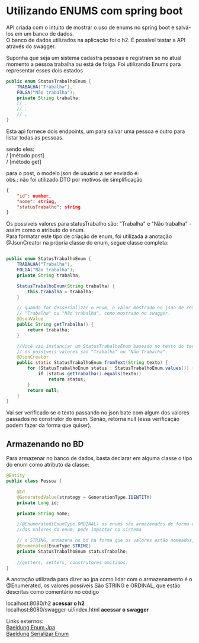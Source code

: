 # Utilizando ENUMS com spring boot  

API criada com o intuito de mostrar o uso de enums no spring boot e salvá-los em um banco de dados.  
O banco de dados utilizados na aplicação foi o h2. É possível testar a API através do swagger.

Suponha que seja um sistema cadastra pessoas e registram se no atual momento a pessoa trabalha ou está de folga.
Foi utilizando Enums para representar esses dois estados
```java
public enum StatusTrabalhoEnum {
    TRABALHA("Trabalha"),
    FOLGA("Não trabalha");
    private String trabalha;
    // .
    // .
    // .
}
```
Esta api fornece dois endpoints, um para salvar uma pessoa e outro para listar todas as pessoas.  
 
sendo eles:  
/ [método post]  
/ [método get]

para o post, o modelo json de usuário a ser enviado é:  
obs.: não foi utilizado DTO por motivos de simplificação
```json
{
    "id": number,
    "nome": string,
    "statusTrabalho": string
}
```

Os possíveis valores para statusTrabalho são: "Trabalha" e "Não trabalha" - assim como o atributo do enum.  
Para formatar este tipo de criação de enum, foi utilizada a anotação @JsonCreator na própria classe do enum,
segue classe completa:

```java

public enum StatusTrabalhoEnum {
    TRABALHA("Trabalha"),
    FOLGA("Não trabalha");
    private String trabalha;

    StatusTrabalhoEnum(String trabalha) {
        this.trabalha = trabalha;
    }

    // quando for desserializar o enum, o valor mostrado no json de retorno será  
    // "Trabalha" ou "Não trabalha", como mostrado no swagger.
    @JsonValue
    public String getTrabalha() {
        return trabalha;
    }

    //Você vai instanciar um StatusTrabalhoEnum baseado no texto do teu requestBody
    // os possíveis valores são "Trabalha" ou "Não Trabalha".
    @JsonCreator
    public static StatusTrabalhoEnum fromText(String texto) {
        for (StatusTrabalhoEnum status : StatusTrabalhoEnum.values()) {
            if (status.getTrabalha().equals(texto))
                return status;
        }
        return null;
    }
}
```
Vai ser verificado se o texto passando no json bate com algum dos valores passados no construtor do enum. Senão, retorna null (essa verificação podem fazer da forma que quiser).  

## Armazenando no BD

Para armazenar no banco de dados, basta declarar em alguma classe o tipo do enum como atributo da classe:

```java
@Entity
public class Pessoa {

    @Id
    @GeneratedValue(strategy = GenerationType.IDENTITY)
    private Long id;

    private String nome;

    //@Enumerated(EnumType.ORDINAL) os enums são armazenados de forma ordinal, então trocar a ordem
    //dos valores do enum, pode impactar no sistema

    // o STRING, armazena no bd na forma que os valores estão nomeados, então a ordem não influencia,
    @Enumerated(EnumType.STRING)
    private StatusTrabalhoEnum statusTrabalho;
    
    //getters, setters, construtores omitidos.
}
```

A anotação utilizada para dizer ao jpa como lidar com o armazenamento é o @Enumerated, 
os valores possíveis São STRING e ORDINAL, que estão descritas como comentário no código


localhost:8080/h2   **acessar o h2**  
localhost:8080/swagger-ui/index.html   **acessar o swagger**

Links externos:   
[Baeldung Enum Jpa](https://www.baeldung.com/jpa-persisting-enums-in-jpa)  
[Baeldung Serializar Enum](https://www.baeldung.com/jackson-serialize-enums)